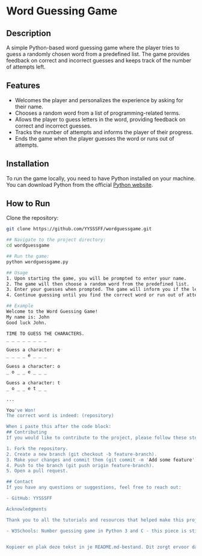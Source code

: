 # Word Guessing Game

## Description

A simple Python-based word guessing game where the player tries to guess a randomly chosen word from a predefined list. The game provides feedback on correct and incorrect guesses and keeps track of the number of attempts left.

## Features

- Welcomes the player and personalizes the experience by asking for their name.
- Chooses a random word from a list of programming-related terms.
- Allows the player to guess letters in the word, providing feedback on correct and incorrect guesses.
- Tracks the number of attempts and informs the player of their progress.
- Ends the game when the player guesses the word or runs out of attempts.

## Installation

To run the game locally, you need to have Python installed on your machine. You can download Python from the official [Python website](https://www.python.org/downloads/).

## How to Run

Clone the repository:

```sh
git clone https://github.com/YYSSSFF/wordguessgame.git

## Navigate to the project directory:
cd wordguessgame

## Run the game:
python wordguessgame.py

## Usage
1. Upon starting the game, you will be prompted to enter your name.
2. The game will then choose a random word from the predefined list.
3. Enter your guesses when prompted. The game will inform you if the letter is in the word or not.
4. Continue guessing until you find the correct word or run out of attempts. The game will display your progress and the total number of attempts left.

## Example
Welcome to the Word Guessing Game!
My name is: John
Good luck John.

TIME TO GUESS THE CHARACTERS.
_ _ _ _ _ _ _ _

Guess a character: e
_ _ _ _ e _ _ _

Guess a character: o
_ o _ _ e _ _ _

Guess a character: t
_ o _ _ e t _ _

...

You've Won!
The correct word is indeed: (repository)

When i paste this after the code block: 
## Contributing
If you would like to contribute to the project, please follow these steps:

1. Fork the repository.
2. Create a new branch (git checkout -b feature-branch).
3. Make your changes and commit them (git commit -m 'Add some feature').
4. Push to the branch (git push origin feature-branch).
5. Open a pull request.

## Contact
If you have any questions or suggestions, feel free to reach out:

- GitHub: YYSSSFF

Acknowledgments

Thank you to all the tutorials and resources that helped make this project possible.

- W3Schools: Number guessing game in Python 3 and C - this piece is still included in the code block which i dont want


Kopieer en plak deze tekst in je README.md-bestand. Dit zorgt ervoor dat de rest van de tekst buiten het codeblok wordt geplaatst.

